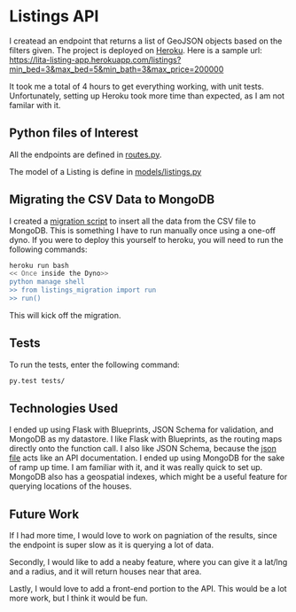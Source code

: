 # Listings API
I createad an endpoint that returns a list of GeoJSON objects based on the filters given. The project is deployed on [Heroku](https://lita-listing-app.herokuapp.com). Here is a sample url: https://lita-listing-app.herokuapp.com/listings?min_bed=3&max_bed=5&min_bath=3&max_price=200000

It took me a total of 4 hours to get everything working, with unit tests. Unfortunately, setting up Heroku took more time than expected, as I am not familar with it.

## Python files of Interest
All the endpoints are defined in [routes.py](https://github.com/lita/opendoor/blob/master/routes.py).

The model of a Listing is define in [models/listings.py](https://github.com/lita/opendoor/blob/master/models/listing.py)

## Migrating the CSV Data to MongoDB
I created a [migration script](https://github.com/lita/opendoor/blob/master/listings_migration.py) to insert all the data from the CSV file to MongoDB. This is something I have to run manually once using a one-off dyno. If you were to deploy this yourself to heroku, you will need to run the following commands:
```bash
heroku run bash
<< Once inside the Dyno>>
python manage shell
>> from listings_migration import run
>> run()
```
This will kick off the migration.

## Tests
To run the tests, enter the following command:
```bash
py.test tests/
```

## Technologies Used
I ended up using Flask with Blueprints, JSON Schema for validation, and MongoDB as my datastore. I like Flask with Blueprints, as the routing maps directly onto the function call. I also like JSON Schema, because the [json file](https://github.com/lita/opendoor/blob/master/schema/listings.json) acts like an API documentation. I ended up using MongoDB for the sake of ramp up time. I am familiar with it, and it was really quick to set up. MongoDB also has a geospatial indexes, which might be a useful feature for querying locations of the houses.

## Future Work
If I had more time, I would love to work on pagniation of the results, since the endpoint is super slow as it is querying a lot of data.

Secondly, I would like to add a neaby feature, where you can give it a lat/lng and a radius, and it will return houses near that area.

Lastly, I would love to add a front-end portion to the API. This would be a lot more work, but I think it would be fun.
